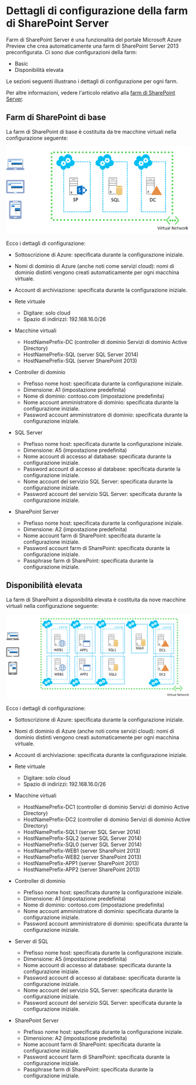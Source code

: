 <properties title="Dettagli di configurazione della farm di SharePoint Server" pageTitle="Dettagli di configurazione della farm di SharePoint Server" description="Descrive la configurazione predefinita delle farm di SharePoint." metaKeywords="" services="virtual-machines" solutions="" documentationCenter="" authors="josephd" videoId="" scriptId="" manager="timlt"/>

<tags ms.service="virtual-machines" ms.workload="infrastructure-services" ms.tgt_pltfrm="vm-sharepoint" ms.devlang="na" ms.topic="article" ms.date="01/01/1900" ms.author="josephd" />

# Dettagli di configurazione della farm di SharePoint Server

Farm di SharePoint Server è una funzionalità del portale Microsoft Azure Preview che crea automaticamente una farm di SharePoint Server 2013 preconfigurata. Ci sono due configurazioni della farm:

-   Basic
-   Disponibilità elevata

Le sezioni seguenti illustrano i dettagli di configurazione per ogni farm.

Per altre informazioni, vedere l'articolo relativo alla [farm di SharePoint Server][farm di SharePoint Server].

## Farm di SharePoint di base

La farm di SharePoint di base è costituita da tre macchine virtuali nella configurazione seguente:

![sharepointfarm][sharepointfarm]

Ecco i dettagli di configurazione:

-   Sottoscrizione di Azure: specificata durante la configurazione iniziale.
-   Nomi di dominio di Azure (anche noti come servizi cloud): nomi di dominio distinti vengono creati automaticamente per ogni macchina virtuale.
-   Account di archiviazione: specificata durante la configurazione iniziale.
-   Rete virtuale

    -   Digitare: solo cloud
    -   Spazio di indirizzi: 192.168.16.0/26
-   Macchine virtuali

    -   HostNamePrefix-DC (controller di dominio Servizi di dominio Active Directory)
    -   HostNamePrefix-SQL (server SQL Server 2014)
    -   HostNamePrefix-SQL (server SharePoint 2013)
-   Controller di dominio

    -   Prefisso nome host: specificata durante la configurazione iniziale.
    -   Dimensione: A1 (impostazione predefinita)
    -   Nome di dominio: contoso.com (impostazione predefinita)
    -   Nome account amministratore di dominio: specificata durante la configurazione iniziale.
    -   Password account amministratore di dominio: specificata durante la configurazione iniziale.
-   SQL Server

    -   Prefisso nome host: specificata durante la configurazione iniziale.
    -   Dimensione: A5 (impostazione predefinita)
    -   Nome account di accesso al database: specificata durante la configurazione iniziale.
    -   Password account di accesso al database: specificata durante la configurazione iniziale.
    -   Nome account del servizio SQL Server: specificata durante la configurazione iniziale.
    -   Password account del servizio SQL Server: specificata durante la configurazione iniziale.
-   SharePoint Server

    -   Prefisso nome host: specificata durante la configurazione iniziale.
    -   Dimensione: A2 (impostazione predefinita)
    -   Nome account farm di SharePoint: specificata durante la configurazione iniziale.
    -   Password account farm di SharePoint: specificata durante la configurazione iniziale.
    -   Passphrase farm di SharePoint: specificata durante la configurazione iniziale.

## Disponibilità elevata

La farm di SharePoint a disponibilità elevata è costituita da nove macchine virtuali nella configurazione seguente:

![sharepointfarm][1]

Ecco i dettagli di configurazione:

-   Sottoscrizione di Azure: specificata durante la configurazione iniziale.
-   Nomi di dominio di Azure (anche noti come servizi cloud): nomi di dominio distinti vengono creati automaticamente per ogni macchina virtuale.
-   Account di archiviazione: specificata durante la configurazione iniziale.
-   Rete virtuale

    -   Digitare: solo cloud
    -   Spazio di indirizzi: 192.168.16.0/26
-   Macchine virtuali

    -   HostNamePrefix-DC1 (controller di dominio Servizi di dominio Active Directory)
    -   HostNamePrefix-DC2 (controller di dominio Servizi di dominio Active Directory)
    -   HostNamePrefix-SQL1 (server SQL Server 2014)
    -   HostNamePrefix-SQL2 (server SQL Server 2014)
    -   HostNamePrefix-SQL0 (server SQL Server 2014)
    -   HostNamePrefix-WEB1 (server SharePoint 2013)
    -   HostNamePrefix-WEB2 (server SharePoint 2013)
    -   HostNamePrefix-APP1 (server SharePoint 2013)
    -   HostNamePrefix-APP2 (server SharePoint 2013)
-   Controller di dominio

    -   Prefisso nome host: specificata durante la configurazione iniziale.
    -   Dimensione: A1 (impostazione predefinita)
    -   Nome di dominio: contoso.com (impostazione predefinita)
    -   Nome account amministratore di dominio: specificata durante la configurazione iniziale.
    -   Password account amministratore di dominio: specificata durante la configurazione iniziale.
-   Server di SQL

    -   Prefisso nome host: specificata durante la configurazione iniziale.
    -   Dimensione: A5 (impostazione predefinita)
    -   Nome account di accesso al database: specificata durante la configurazione iniziale.
    -   Password account di accesso al database: specificata durante la configurazione iniziale.
    -   Nome account del servizio SQL Server: specificata durante la configurazione iniziale.
    -   Password account del servizio SQL Server: specificata durante la configurazione iniziale.
-   SharePoint Server

    -   Prefisso nome host: specificata durante la configurazione iniziale.
    -   Dimensione: A2 (impostazione predefinita)
    -   Nome account farm di SharePoint: specificata durante la configurazione iniziale.
    -   Password account farm di SharePoint: specificata durante la configurazione iniziale.
    -   Passphrase farm di SharePoint: specificata durante la configurazione iniziale.

  [farm di SharePoint Server]: ../virtual-machines-sharepoint-farm-azure-preview/
  [sharepointfarm]: ./media/virtual-machines-sharepoint-farm-config-azure-preview/SPFarm_Basic.png
  [1]: ./media/virtual-machines-sharepoint-farm-config-azure-preview/SPFarm_HighAvail.png
